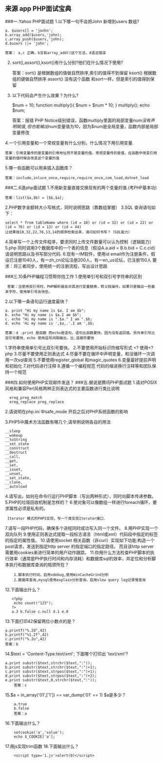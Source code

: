 ## 来源 app PHP面试宝典
###一.Yahoo PHP面试题
1.以下哪一句不会把John 新增到users 数组?

    a. $users[] = 'jonhn';
    b.array_add($users,'john);
    c.array_push($users,'john);
    d.$users ||= 'john';
    
    答案： a,c 正确，b没有array_add()这个方法，d语法错误
2. sort(),assort(),ksort()有什么分别?他们在什么情况下使用?
    
    答案：sort() 是根据数组的值做自然排序,索引的值得不到保留
         ksort() 根据数组的键做自然排序
         assort() 没有这个函数 和sort一样，但是索引的值得到保留
        
3. 以下代码会产生什么效果？为什么?

    $num = 10;
    function multiply(){
        $num = $num * 10;
    }
    multiply();
    echo $num;
    
    答案：报错 PHP Notice级别错误，函数multiply里面的局部变量$num没有声明赋值,
        但也能输出$num变量值为10，因为$num是全局变量，函数内部是局部变量修改
        
 4.一个引用变量和一个常规变量有什么分别，什么情况下用引用变量.

    答案：引用变量传的是变量的引用地址而不是变量的值，常规变量传的是值，在函数中改变引用变量的值时候会改变这个变量的值
 
 5.哪一些函数可以用来插入函数库？
    
    答案：include,inluce_once,require,require_once,com_load,dotnet_load
    
###二.6道php面试题
  1.不用新变量直接交换现有的两个变量的值.(考PHP基本功)
    
    答案：list($a,$b) = [$b,$a];
  2.PHP数字金额转大小写格式，同时说明思路（靠数组掌握）
  3.SQL 查询语句如下：
  
    select * from tableName where (id = 10) or (id = 32) or (id = 22) or (id = 76) or (id = 13) or (id = 44)
    让结果按10,32,22,76,13,14的顺序检索出来，请问如何书写？（SQL能力）
  4.简单写一个上传文件程序，要求同时上传文件数量可以认为控制（逻辑能力）
  5.php 同时调用3个数据库中的一个表的信息（假设A.a.aid = B.b.bid = C.c.cid） 请说明思路以及书写部分代码.
  6.现有一IM软件，使用id email作为注册条件，假设已注册1040人，有一zh_cn论坛注册200人，有一en_us论坛，已注册150人
    要求：将三者同步，使用统一的注册流程，写出设计思路

###三.10条PHP编程习惯帮你找工作
   1.使用单引号和双引号字符串的区别
    
     答案：当使用双引号时，PHP解析器会对其进行变量替换，转义扽操作，如果只是输出一些基本字符，使用单引号会快些。
   
   2.以下哪一条语句运行速度最快？
    
    a. print "Hi my name is $a. I am $b";
    b. echo "Hi my name is $a.I am $b";
    c. echo "Hi my name is ".$a." I am ".$b;
    d. echo 'Hi my name is ',$a,.'.I am ',$b;
    
    答案：d .print 是函数 而echo是语句，语句比函数要快，因为没有返回值。另外单引号比双引号要快，echo 使用逗号间隔输出，比.连接符要快
    
   1.字符串使用单引号比双引号要快。
   2.不要使用开始标识符缩写形式 <? 使用<?php
   3.尽量不要使用正则表达式
   4.尽量不要在循环中声明变量，和没循环一次调用一次sql查询
   5.不要使用register_global 和magic_quotes
   6.变量最好提前声明和初始化
   7.对代码进行注释
   8.遵循一个编程规范 代码的缩进换行注释等和团队保持一个规范

###四.如何使用PHP实现邮件发送？
###五.据说是腾讯PHP面试题
   1.请对POSIX 风格和兼容Perl风格两种正则表达式的主要函数进行类比说明
    
      ereg_preg_match
      ereg_replace preg_replace
      
   2.请说明在php.ini 中safe_mode 开启之后对PHP系统函数的影响
   
   3.PHP5中魔术方法函数有哪几个,请举例说明各自的用法
    
    __sleep
    __wakeup
    __toString
    __set_state
    __construct
    __destruct
    __call,
    __get,
    __set,
    __isset,
    __unset,
    __set_state,
    __clone,
    __autoload
   
   4.请写出，如何在命令行运行PHP脚本（写出两种形式），同时向脚本传递参数。
   5.PHP的垃圾回收机制是怎样的？
   6.使对象可以像数组一样进行foreach循环，要求属性必须是私有的。
        
     Iterator 模式的PHP5实现，写一个类实现Iterator接口.
     
   7.请写一段PHP代码，确保多个进程同时成功写入同一个文件。
   8.用PHP实现一个双向队列
   9.使用正则表达式提取一段标志语言（html或xml）代码段中指定的标签的指定的属性值。
   10.请使用socket 相关函数（非curl）实现如下功能:构造一个post请求，发送到指定http server 的指定端口的指定路径。
        而且该http server 需要用cookies来进行简单的用户动作跟踪。
   11.你用什么方法检查PHP脚本的执行效率（通常是PHP执行时间和内存消耗）和数据库sql的效率，并定位和分析脚本执行和数据库查询的瓶颈所在？
        
        1.脚本执行时间，启用xdebug,使用WinCacheGrind分析
        2.数据库查询,mysql使用explain分析查询，启用slow query log记录慢查询
   12.下面输出什么？
       
       <?php
        echo count("123");
       ?>
       a.3 b.false c.null d.1 e.0
   13.下面打印42保留两位小数点的是？
    
    a.printf("%.2d",42)
    b.printf("%1.2f",42)
    c.printf("%.2u",42)
    答案：b
   14.$text = 'Content-Type:text/xml';
    下面哪个打印出 'text/xml'?
    
    a.print substr($text,strchr($text,":"));
    b.print substr($text,strchr($text,":")+1);
    c.print substr($text,strpos($text,":")+1);
    d.print substr($text,strpos($text,":")+2);
    e.print substr($text,0,strchr($text,":"));
        答案：c
        
   15.$a = in_array('01',['1']) == var_dump('01' == 1) $a是多少？
    
        a.true
        b.false
        答案：a
   16.下面输出什么？
    
        setcookie('a','value');
        echo $_COOKIE['a'];
   17.用js实现trim函数
   18.下面输出什么？
        
        <script type='1.js'>alert(0)</script>
   
   
   
   
